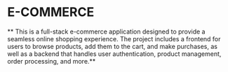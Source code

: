 # E-COMMERCE
** This is a full-stack e-commerce application designed to provide a seamless online shopping experience. The project includes a frontend for users to browse products, add them to the cart, and make purchases, as well as a backend that handles user authentication, product management, order processing, and more.**
